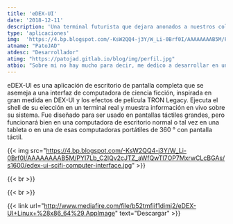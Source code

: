 ```yaml
---
title: 'eDEX-UI'
date: '2018-12-11'
description: 'Una terminal futurista que dejara anonados a nuestros colegas'
type: 'aplicaciones'
img:  'https://4.bp.blogspot.com/-KsW2QQ4-j3Y/W_Li-0Brf0I/AAAAAAAAB5M/PYI7Lb_C2lQv2cJTZ_aWfQwTl7OP7MxrwCLcBGAs/s1600/edex-ui-scifi-computer-interface.jpg'
atname: "PatoJAD"
atdesc: "Desarrollador"
atimg: "https://patojad.gitlab.io/blog/img/perfil.jpg"
atbio: "Sobre mi no hay mucho para decir, me dedico a desarrollar en una empresa de telecomunicaciones, utilizo linux desde el 2012 y hace años que es mi sistema operativo main. Soy una persona que busca crecer profesionalmente sin dejar de divertirse y hacer lo que me gusta. Siempre digo que cuando un proyecto sale es importate agradecer, por lo cual les recomiendo a todos leer la seccion Agreadecimientos en la cual me tome un tiempito para poder agradecer a todos y cada uno de los que hicieron posible todo esto."
---
```


eDEX-UI es una aplicación de escritorio de pantalla completa que se asemeja a una interfaz de computadora de ciencia ficción, inspirada en gran medida en DEX-UI y los efectos de película TRON Legacy. Ejecuta el shell de su elección en un terminal real y muestra información en vivo sobre su sistema. Fue diseñado para ser usado en pantallas táctiles grandes, pero funcionará bien en una computadora de escritorio normal o tal vez en una tableta o en una de esas computadoras portátiles de 360 ° con pantalla táctil.

{{< img src="https://4.bp.blogspot.com/-KsW2QQ4-j3Y/W_Li-0Brf0I/AAAAAAAAB5M/PYI7Lb_C2lQv2cJTZ_aWfQwTl7OP7MxrwCLcBGAs/s1600/edex-ui-scifi-computer-interface.jpg" >}}

{{< br >}}

{{< br >}}

{{< link url="http://www.mediafire.com/file/b52tmfjif1dimj2/eDEX-UI+Linux+%28x86_64%29.AppImage" text="Descargar" >}}
